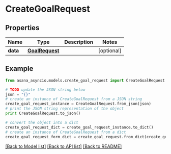 # CreateGoalRequest


## Properties

Name | Type | Description | Notes
------------ | ------------- | ------------- | -------------
**data** | [**GoalRequest**](GoalRequest.md) |  | [optional] 

## Example

```python
from asana_asyncio.models.create_goal_request import CreateGoalRequest

# TODO update the JSON string below
json = "{}"
# create an instance of CreateGoalRequest from a JSON string
create_goal_request_instance = CreateGoalRequest.from_json(json)
# print the JSON string representation of the object
print CreateGoalRequest.to_json()

# convert the object into a dict
create_goal_request_dict = create_goal_request_instance.to_dict()
# create an instance of CreateGoalRequest from a dict
create_goal_request_form_dict = create_goal_request.from_dict(create_goal_request_dict)
```
[[Back to Model list]](../README.md#documentation-for-models) [[Back to API list]](../README.md#documentation-for-api-endpoints) [[Back to README]](../README.md)


